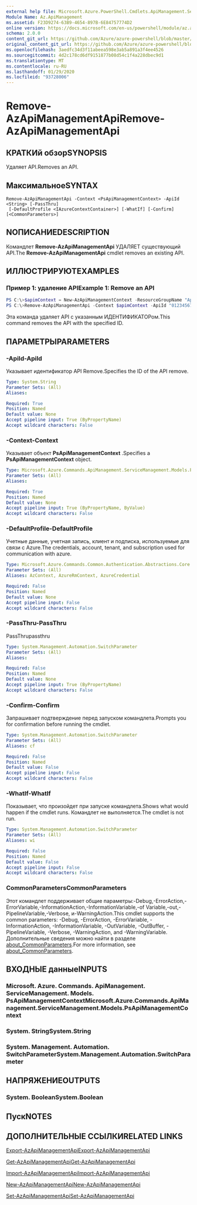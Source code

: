 ```yaml
---
external help file: Microsoft.Azure.PowerShell.Cmdlets.ApiManagement.ServiceManagement.dll-Help.xml
Module Name: Az.ApiManagement
ms.assetid: F23D9274-63B9-4654-897B-6E84757774D2
online version: https://docs.microsoft.com/en-us/powershell/module/az.apimanagement/remove-azapimanagementapi
schema: 2.0.0
content_git_url: https://github.com/Azure/azure-powershell/blob/master/src/ApiManagement/ApiManagement/help/Remove-AzApiManagementApi.md
original_content_git_url: https://github.com/Azure/azure-powershell/blob/master/src/ApiManagement/ApiManagement/help/Remove-AzApiManagementApi.md
ms.openlocfilehash: 3aedfc34d3f11abeea598e3ab5a891a3f4ee4526
ms.sourcegitcommit: 4d2c178cd6df9151877b08d54c1f4a228dbec9d1
ms.translationtype: MT
ms.contentlocale: ru-RU
ms.lasthandoff: 01/29/2020
ms.locfileid: "93728006"
---
```

# <span data-ttu-id="6adf1-101">Remove-AzApiManagementApi</span><span class="sxs-lookup"><span data-stu-id="6adf1-101">Remove-AzApiManagementApi</span></span>

## <span data-ttu-id="6adf1-102">КРАТКИй обзор</span><span class="sxs-lookup"><span data-stu-id="6adf1-102">SYNOPSIS</span></span>
<span data-ttu-id="6adf1-103">Удаляет API.</span><span class="sxs-lookup"><span data-stu-id="6adf1-103">Removes an API.</span></span>

## <span data-ttu-id="6adf1-104">Максимальное</span><span class="sxs-lookup"><span data-stu-id="6adf1-104">SYNTAX</span></span>

```
Remove-AzApiManagementApi -Context <PsApiManagementContext> -ApiId <String> [-PassThru]
 [-DefaultProfile <IAzureContextContainer>] [-WhatIf] [-Confirm] [<CommonParameters>]
```

## <span data-ttu-id="6adf1-105">NОПИСАНИЕ</span><span class="sxs-lookup"><span data-stu-id="6adf1-105">DESCRIPTION</span></span>
<span data-ttu-id="6adf1-106">Командлет **Remove-AzApiManagementApi** УДАЛЯЕТ существующий API.</span><span class="sxs-lookup"><span data-stu-id="6adf1-106">The **Remove-AzApiManagementApi** cmdlet removes an existing API.</span></span>

## <span data-ttu-id="6adf1-107">ИЛЛЮСТРИРУЮТ</span><span class="sxs-lookup"><span data-stu-id="6adf1-107">EXAMPLES</span></span>

### <span data-ttu-id="6adf1-108">Пример 1: удаление API</span><span class="sxs-lookup"><span data-stu-id="6adf1-108">Example 1: Remove an API</span></span>
```powershell
PS C:\>$apimContext = New-AzApiManagementContext -ResourceGroupName "Api-Default-WestUS" -ServiceName "contoso"
PS C:\>Remove-AzApiManagementApi -Context $apimContext -ApiId "0123456789"
```

<span data-ttu-id="6adf1-109">Эта команда удаляет API с указанным ИДЕНТИФИКАТОРом.</span><span class="sxs-lookup"><span data-stu-id="6adf1-109">This command removes the API with the specified ID.</span></span>

## <span data-ttu-id="6adf1-110">ПАРАМЕТРЫ</span><span class="sxs-lookup"><span data-stu-id="6adf1-110">PARAMETERS</span></span>

### <span data-ttu-id="6adf1-111">-ApiId</span><span class="sxs-lookup"><span data-stu-id="6adf1-111">-ApiId</span></span>
<span data-ttu-id="6adf1-112">Указывает идентификатор API Remove.</span><span class="sxs-lookup"><span data-stu-id="6adf1-112">Specifies the ID of the API remove.</span></span>

```yaml
Type: System.String
Parameter Sets: (All)
Aliases:

Required: True
Position: Named
Default value: None
Accept pipeline input: True (ByPropertyName)
Accept wildcard characters: False
```

### <span data-ttu-id="6adf1-113">-Context</span><span class="sxs-lookup"><span data-stu-id="6adf1-113">-Context</span></span>
<span data-ttu-id="6adf1-114">Указывает объект **PsApiManagementContext** .</span><span class="sxs-lookup"><span data-stu-id="6adf1-114">Specifies a **PsApiManagementContext** object.</span></span>

```yaml
Type: Microsoft.Azure.Commands.ApiManagement.ServiceManagement.Models.PsApiManagementContext
Parameter Sets: (All)
Aliases:

Required: True
Position: Named
Default value: None
Accept pipeline input: True (ByPropertyName, ByValue)
Accept wildcard characters: False
```

### <span data-ttu-id="6adf1-115">-DefaultProfile</span><span class="sxs-lookup"><span data-stu-id="6adf1-115">-DefaultProfile</span></span>
<span data-ttu-id="6adf1-116">Учетные данные, учетная запись, клиент и подписка, используемые для связи с Azure.</span><span class="sxs-lookup"><span data-stu-id="6adf1-116">The credentials, account, tenant, and subscription used for communication with azure.</span></span>

```yaml
Type: Microsoft.Azure.Commands.Common.Authentication.Abstractions.Core.IAzureContextContainer
Parameter Sets: (All)
Aliases: AzContext, AzureRmContext, AzureCredential

Required: False
Position: Named
Default value: None
Accept pipeline input: False
Accept wildcard characters: False
```

### <span data-ttu-id="6adf1-117">-PassThru</span><span class="sxs-lookup"><span data-stu-id="6adf1-117">-PassThru</span></span>
<span data-ttu-id="6adf1-118">PassThru</span><span class="sxs-lookup"><span data-stu-id="6adf1-118">passthru</span></span>

```yaml
Type: System.Management.Automation.SwitchParameter
Parameter Sets: (All)
Aliases:

Required: False
Position: Named
Default value: None
Accept pipeline input: True (ByPropertyName)
Accept wildcard characters: False
```

### <span data-ttu-id="6adf1-119">-Confirm</span><span class="sxs-lookup"><span data-stu-id="6adf1-119">-Confirm</span></span>
<span data-ttu-id="6adf1-120">Запрашивает подтверждение перед запуском командлета.</span><span class="sxs-lookup"><span data-stu-id="6adf1-120">Prompts you for confirmation before running the cmdlet.</span></span>

```yaml
Type: System.Management.Automation.SwitchParameter
Parameter Sets: (All)
Aliases: cf

Required: False
Position: Named
Default value: False
Accept pipeline input: False
Accept wildcard characters: False
```

### <span data-ttu-id="6adf1-121">-WhatIf</span><span class="sxs-lookup"><span data-stu-id="6adf1-121">-WhatIf</span></span>
<span data-ttu-id="6adf1-122">Показывает, что произойдет при запуске командлета.</span><span class="sxs-lookup"><span data-stu-id="6adf1-122">Shows what would happen if the cmdlet runs.</span></span>
<span data-ttu-id="6adf1-123">Командлет не выполняется.</span><span class="sxs-lookup"><span data-stu-id="6adf1-123">The cmdlet is not run.</span></span>

```yaml
Type: System.Management.Automation.SwitchParameter
Parameter Sets: (All)
Aliases: wi

Required: False
Position: Named
Default value: False
Accept pipeline input: False
Accept wildcard characters: False
```

### <span data-ttu-id="6adf1-124">CommonParameters</span><span class="sxs-lookup"><span data-stu-id="6adf1-124">CommonParameters</span></span>
<span data-ttu-id="6adf1-125">Этот командлет поддерживает общие параметры:-Debug,-ErrorAction,-ErrorVariable,-InformationAction,-InformationVariable,-of Variable,-out,-PipelineVariable,-Verbose, и-WarningAction.</span><span class="sxs-lookup"><span data-stu-id="6adf1-125">This cmdlet supports the common parameters: -Debug, -ErrorAction, -ErrorVariable, -InformationAction, -InformationVariable, -OutVariable, -OutBuffer, -PipelineVariable, -Verbose, -WarningAction, and -WarningVariable.</span></span> <span data-ttu-id="6adf1-126">Дополнительные сведения можно найти в разделе [about_CommonParameters](https://go.microsoft.com/fwlink/?LinkID=113216).</span><span class="sxs-lookup"><span data-stu-id="6adf1-126">For more information, see [about_CommonParameters](https://go.microsoft.com/fwlink/?LinkID=113216).</span></span>

## <span data-ttu-id="6adf1-127">ВХОДНЫЕ данные</span><span class="sxs-lookup"><span data-stu-id="6adf1-127">INPUTS</span></span>

### <span data-ttu-id="6adf1-128">Microsoft. Azure. Commands. ApiManagement. ServiceManagement. Models. PsApiManagementContext</span><span class="sxs-lookup"><span data-stu-id="6adf1-128">Microsoft.Azure.Commands.ApiManagement.ServiceManagement.Models.PsApiManagementContext</span></span>

### <span data-ttu-id="6adf1-129">System. String</span><span class="sxs-lookup"><span data-stu-id="6adf1-129">System.String</span></span>

### <span data-ttu-id="6adf1-130">System. Management. Automation. SwitchParameter</span><span class="sxs-lookup"><span data-stu-id="6adf1-130">System.Management.Automation.SwitchParameter</span></span>

## <span data-ttu-id="6adf1-131">НАПРЯЖЕНИЕ</span><span class="sxs-lookup"><span data-stu-id="6adf1-131">OUTPUTS</span></span>

### <span data-ttu-id="6adf1-132">System. Boolean</span><span class="sxs-lookup"><span data-stu-id="6adf1-132">System.Boolean</span></span>

## <span data-ttu-id="6adf1-133">Пуск</span><span class="sxs-lookup"><span data-stu-id="6adf1-133">NOTES</span></span>

## <span data-ttu-id="6adf1-134">ДОПОЛНИТЕЛЬНЫЕ ССЫЛКИ</span><span class="sxs-lookup"><span data-stu-id="6adf1-134">RELATED LINKS</span></span>

[<span data-ttu-id="6adf1-135">Export-AzApiManagementApi</span><span class="sxs-lookup"><span data-stu-id="6adf1-135">Export-AzApiManagementApi</span></span>](./Export-AzApiManagementApi.md)

[<span data-ttu-id="6adf1-136">Get-AzApiManagementApi</span><span class="sxs-lookup"><span data-stu-id="6adf1-136">Get-AzApiManagementApi</span></span>](./Get-AzApiManagementApi.md)

[<span data-ttu-id="6adf1-137">Import-AzApiManagementApi</span><span class="sxs-lookup"><span data-stu-id="6adf1-137">Import-AzApiManagementApi</span></span>](./Import-AzApiManagementApi.md)

[<span data-ttu-id="6adf1-138">New-AzApiManagementApi</span><span class="sxs-lookup"><span data-stu-id="6adf1-138">New-AzApiManagementApi</span></span>](./New-AzApiManagementApi.md)

[<span data-ttu-id="6adf1-139">Set-AzApiManagementApi</span><span class="sxs-lookup"><span data-stu-id="6adf1-139">Set-AzApiManagementApi</span></span>](./Set-AzApiManagementApi.md)


